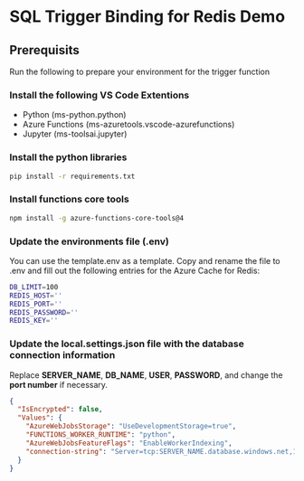 # SQL Trigger Binding for Redis Demo

## Prerequisits

Run the following to prepare your environment for the trigger function

### Install the following VS Code Extentions
- Python (ms-python.python)
- Azure Functions (ms-azuretools.vscode-azurefunctions)
- Jupyter (ms-toolsai.jupyter)

### Install the python libraries
```BASH
pip install -r requirements.txt
```

### Install functions core tools
```BASH
npm install -g azure-functions-core-tools@4
```

### Update the environments file (.env)
You can use the template.env as a template. Copy and rename the file to .env and fill out the following entries for the Azure Cache for Redis:

```BASH
DB_LIMIT=100
REDIS_HOST=''
REDIS_PORT=''
REDIS_PASSWORD=''
REDIS_KEY=''
```

### Update the local.settings.json file with the database connection information
Replace **SERVER_NAME**, **DB_NAME**, **USER**, **PASSWORD**, and change the **port number** if necessary.

```JSON
{
  "IsEncrypted": false,
  "Values": {
    "AzureWebJobsStorage": "UseDevelopmentStorage=true",
    "FUNCTIONS_WORKER_RUNTIME": "python",
    "AzureWebJobsFeatureFlags": "EnableWorkerIndexing",
    "connection-string": "Server=tcp:SERVER_NAME.database.windows.net,1433;Initial Catalog=DB_NAME;Persist Security Info=False;User ID=USER;Password=PASSWORD;MultipleActiveResultSets=False;Encrypt=True;TrustServerCertificate=False;Connection Timeout=30;"
  }
}
```

